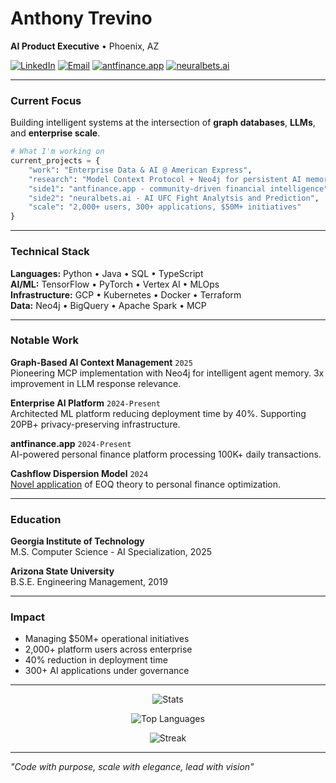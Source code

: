# Anthony Trevino

**AI Product Executive** • Phoenix, AZ

[![LinkedIn](https://img.shields.io/badge/-LinkedIn-0077B5?style=flat&logo=linkedin&logoColor=white)](https://www.linkedin.com/in/anthony-trevinoo)
[![Email](https://img.shields.io/badge/-Email-D14836?style=flat&logo=gmail&logoColor=white)](mailto:trevino293@gmail.com)
[![antfinance.app](https://img.shields.io/badge/-antfinance.app-000?style=flat)](https://www.antfinance.app)
[![neuralbets.ai](https://img.shields.io/badge/-neuralbets.ai-000?style=flat)](https://www.neuralbets.ai)

---

### Current Focus

Building intelligent systems at the intersection of **graph databases**, **LLMs**, and **enterprise scale**.

```python
# What I'm working on
current_projects = {
    "work": "Enterprise Data & AI @ American Express",
    "research": "Model Context Protocol + Neo4j for persistent AI memory",
    "side1": "antfinance.app - community-driven financial intelligence",
    "side2": "neuralbets.ai - AI UFC Fight Analytsis and Prediction",
    "scale": "2,000+ users, 300+ applications, $50M+ initiatives"
}
```

---

### Technical Stack

**Languages:** Python • Java • SQL • TypeScript  
**AI/ML:** TensorFlow • PyTorch • Vertex AI • MLOps  
**Infrastructure:** GCP • Kubernetes • Docker • Terraform  
**Data:** Neo4j • BigQuery • Apache Spark • MCP  

---

### Notable Work

**Graph-Based AI Context Management** `2025`  
Pioneering MCP implementation with Neo4j for intelligent agent memory. 3x improvement in LLM response relevance.

**Enterprise AI Platform** `2024-Present`  
Architected ML platform reducing deployment time by 40%. Supporting 20PB+ privacy-preserving infrastructure.

**antfinance.app** `2024-Present`  
AI-powered personal finance platform processing 100K+ daily transactions.

**Cashflow Dispersion Model** `2024`  
[Novel application](https://github.com/trevino293/CFD/blob/main/CFD.pdf) of EOQ theory to personal finance optimization.

---

### Education

**Georgia Institute of Technology**  
M.S. Computer Science - AI Specialization, 2025

**Arizona State University**  
B.S.E. Engineering Management, 2019

---

### Impact

- Managing $50M+ operational initiatives
- 2,000+ platform users across enterprise
- 40% reduction in deployment time
- 300+ AI applications under governance

---

<div align="center">
  
![Stats](https://github-readme-stats.vercel.app/api?username=trevino293&show_icons=true&theme=minimal&hide_border=true&hide_title=true)

![Top Languages](https://github-readme-stats.vercel.app/api/top-langs/?username=trevino293&layout=compact&theme=minimal&hide_border=true&hide_title=true)

![Streak](https://github-readme-streak-stats.herokuapp.com/?user=trevino293&theme=minimal&hide_border=true)

</div>

---

*"Code with purpose, scale with elegance, lead with vision"*
